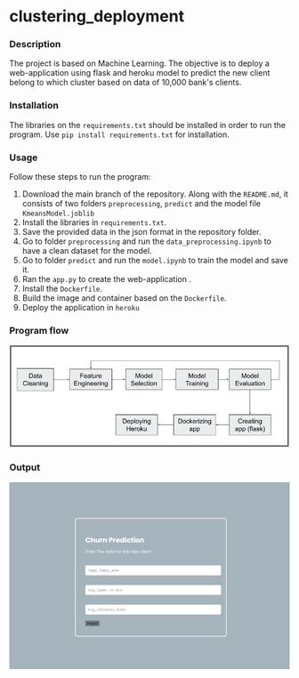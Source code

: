 # clustering_deployment


### Description  

The project is based on Machine Learning. The objective is to deploy a web-application using flask and heroku model to predict the new client belong to which cluster based on data of 10,000 bank's clients.

### Installation
The libraries on the `requirements.txt` should be installed in order to run the program.
Use `pip install requirements.txt` for installation.

### Usage  
Follow these steps to run the program:

1. Download the main branch of the repository. Along with the `README.md`, it consists of two folders `preprocessing`,  `predict` and the model file `KmeansModel.joblib`
2. Install the libraries in `requirements.txt`.
3. Save the provided data in the json format in the repository folder.
4. Go to folder `preprocessing` and run the `data_preprocessing.ipynb` to have a clean dataset for the model.
5. Go to folder `predict` and run the `model.ipynb` to train the model and save it.
6. Ran the `app.py` to create the web-application .
7. Install the `Dockerfile`.
8. Build the image and container based on the `Dockerfile`.
9. Deploy the application in `heroku`

### Program flow  
![flowchart](flask-deployment.jpg)

### Output
![webapp](clustering_web_application.png)
